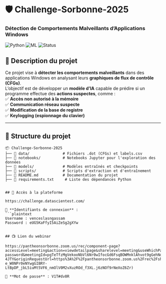 # 🛡️ Challenge-Sorbonne-2025
### Détection de Comportements Malveillants d’Applications Windows  

![Python](https://img.shields.io/badge/Python-3.8%2B-blue) ![ML](https://img.shields.io/badge/Machine%20Learning-Sklearn-green) ![Status](https://img.shields.io/badge/Status-En%20cours-orange)  

## 📌 Description du projet  
Ce projet vise à **détecter les comportements malveillants** dans des applications Windows en analysant leurs **graphiques de flux de contrôle (CFGs)**.  
L’objectif est de développer un **modèle d’IA** capable de prédire si un programme effectue des **actions suspectes**, comme :  
✅ **Accès non autorisé à la mémoire**  
✅ **Communication réseau suspecte**  
✅ **Modification de la base de registre**  
✅ **Keylogging (espionnage du clavier)**  

---

## 📂 Structure du projet  
```plaintext
📦 Challenge-Sorbonne-2025
├── 📁 data/               # Fichiers .dot (CFGs) et labels.csv
├── 📁 notebooks/          # Notebooks Jupyter pour l'exploration des données
├── 📁 models/             # Modèles entraînés et checkpoints
├── 📁 scripts/            # Scripts d'extraction et d'entraînement
├── 📄 README.md           # Documentation du projet
├── 📄 requirements.txt     # Liste des dépendances Python


## 🔗 Accès à la plateforme  

https://challenge.datascientest.com/

🔑 **Identifiants de connexion** :  
```plaintext
Username : venceslasngassam  
Password : eUG5KaFfyI5AiZeSg2gXYw  


## 📺 Lien du webinar  

https://pantheonsorbonne.zoom.us/rec/component-page?accessLevel=meeting&action=viewdetailpage&sharelevel=meeting&useWhichPasswd=meeting&requestFrom=pwdCheck&clusterId=aw1&componentName=need-password&meetingId=pgTeTfzMgVekooNbVl6Nr0wIfocGd6FsqBOWMnklAhvot9gGehNqEFlXmLHvObaV.fbTdRsy2FRU-4JTY&originRequestUrl=https%3A%2F%2Fpantheonsorbonne.zoom.us%2Frec%2Fshare%2FggCL-e_W0NPr0eNYwgGIBRY-LtBpDP_jbL5iuMt5VF6_nmOlV0M2vXuzROd_f3XL.j6zNOf9rNeXoZ6Zr)

🔐 **Mot de passe** : V1T#dv0R  
